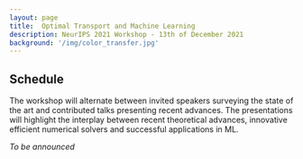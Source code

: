 ```yaml
---
layout: page
title:  Optimal Transport and Machine Learning  
description: NeurIPS 2021 Workshop - 13th of December 2021
background: '/img/color_transfer.jpg'
---
```


## Schedule

The workshop will alternate between invited speakers surveying the state of the art and contributed
talks presenting recent advances. The presentations will highlight the interplay between recent
theoretical advances, innovative efficient numerical solvers and successful applications in ML.

*To be announced*